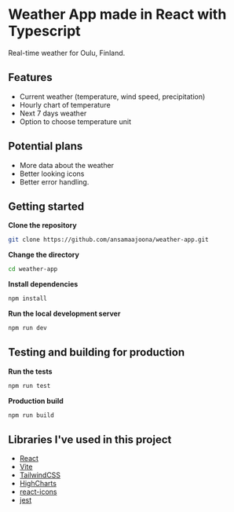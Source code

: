 # Weather App made in React with Typescript

Real-time weather for Oulu, Finland.

## Features
- Current weather (temperature, wind speed, precipitation)
- Hourly chart of temperature
- Next 7 days weather
- Option to choose temperature unit

## Potential plans
- More data about the weather
- Better looking icons
- Better error handling.

## Getting started

**Clone the repository**
```bash
git clone https://github.com/ansamaajoona/weather-app.git
```

**Change the directory**
```bash
cd weather-app
```

**Install dependencies**
```bash
npm install
```

**Run the local development server**
```bash
npm run dev
```

## Testing and building for production

**Run the tests**
```bash
npm run test
```

**Production build**
```bash
npm run build
```


## Libraries I've used in this project

- [React](https://github.com/facebook/react)
- [Vite](https://github.com/vitejs/vite)
- [TailwindCSS](https://github.com/tailwindlabs/tailwindcss)
- [HighCharts](https://github.com/highcharts/highcharts-react)
- [react-icons](https://github.com/react-icons/react-icons)
- [jest](https://github.com/jestjs/jest)

